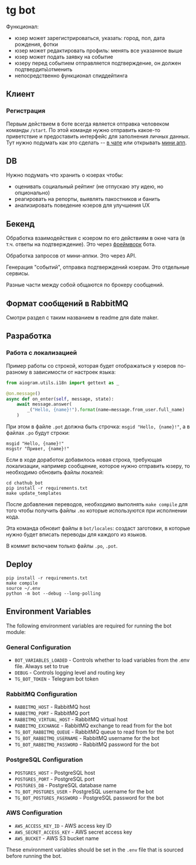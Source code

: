 # tg bot
Функционал:
- юзер может зарегистрироваться, указать: город, пол, дата рождения, фотки
- юзер может редактировать профиль: менять все указанное выше
- юзер может подать заявку на событие
- юзеру перед событием отправляется подтверждение, он должен подтвердить\отменить
- непосредственно функционал спиддейтинга

## Клиент
### Регистрация
Первым действием в боте всегда является отправка человеком команды `/start`.
По этой команде нужно отправить какое-то приветствие и предоставить интерфейс для
заполнения личных данных. Тут нужно подумать как это сделать -- 
[в чате](https://core.telegram.org/bots/features)
или открывать [мини апп](https://core.telegram.org/bots/webapps).

## DB
Нужно подумать что хранить о юзерах чтобы:
- оценивать социальный рейтинг (не отпускаю эту идею, но опционально)
- реагировать на репорты, выявлять пакостников и банить
- анализировать поведение юзеров для улучшения UX

## Бекенд
Обработка взаимодействия с юзером по его действиям в окне чата 
(в т.ч. ответы на подтверждение). Это через [фреймворк](docs.aiogram.dev) бота.

Обработка запросов от мини-аппки. Это через API.

Генерация "событий", отправка подтверждений юзерам. Это отдельные сервисы.

Разные части между собой общаются по брокеру сообщений.

## Формат сообщений в RabbitMQ 
Смотри раздел с таким названием в readme для date maker.

## Разработка
### Работа с локализацией
Пример работы со строкой, которая будет отображаться у юзеров по-разному
в зависимости от настроек языка:
```python
from aiogram.utils.i18n import gettext as _

@on.message()
async def on_enter(self, message, state):
    await message.answer(
        _("Hello, {name}!").format(name=message.from_user.full_name)
    )
```

При этом в файле `.pot` должна быть строчка: `msgid "Hello, {name}!"`, а в
файлах `.po` будут строки:
```
msgid "Hello, {name}!"
msgstr "Привет, {name}!"
```

Если в ходе доработок добавилось новая строка, требующая локализации,
например сообщение, которое нужно отправить юзеру, то необходимо обновить
файлы локалей:
```shell
cd chathub_bot
pip install -r requirements.txt
make update_templates
```

После добавления переводов, необходимо выполнять `make compile` для того чтобы
получить файлы `.mo` которые используются при исполнении кода.

Эта команда обновит файлы в `bot/locales`: создаст заготовки, в которые нужно
будет вписать переводы для каждого из языков.

В коммит включаем только файлы `.po`, `.pot`.

## Deploy
```shell
pip install -r requirements.txt
make compile
source ~/.env
python -m bot --debug --long-polling
```

## Environment Variables
The following environment variables are required for running the bot module:

### General Configuration
- `BOT_VARIABLES_LOADED` - Controls whether to load variables from the .env file. Always set to true
- `DEBUG` - Controls logging level and routing key
- `TG_BOT_TOKEN` - Telegram bot token

### RabbitMQ Configuration
- `RABBITMQ_HOST` - RabbitMQ host
- `RABBITMQ_PORT` - RabbitMQ port
- `RABBITMQ_VIRTUAL_HOST` - RabbitMQ virtual host
- `RABBITMQ_EXCHANGE` - RabbitMQ exchange to read from for the bot
- `TG_BOT_RABBITMQ_QUEUE` - RabbitMQ queue to read from for the bot
- `TG_BOT_RABBITMQ_USERNAME` - RabbitMQ username for the bot
- `TG_BOT_RABBITMQ_PASSWORD` - RabbitMQ password for the bot

### PostgreSQL Configuration
- `POSTGRES_HOST` - PostgreSQL host
- `POSTGRES_PORT` - PostgreSQL port
- `POSTGRES_DB` - PostgreSQL database name
- `TG_BOT_POSTGRES_USER` - PostgreSQL username for the bot
- `TG_BOT_POSTGRES_PASSWORD` - PostgreSQL password for the bot

### AWS Configuration
- `AWS_ACCESS_KEY_ID` - AWS access key ID
- `AWS_SECRET_ACCESS_KEY` - AWS secret access key
- `AWS_BUCKET` - AWS S3 bucket name

These environment variables should be set in the `.env` file that is sourced 
before running the bot.
